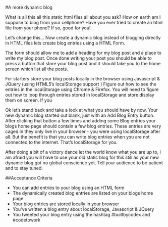 #A more dynamic blog

What is all this all this static html files all about you ask? How on earth am I suppose to blog from your cellphone? Have you ever tried to create an html file from your phone? If so, good for you!

Let’s change this… Now create a dynamic blog instead of blogging directly in HTML files lets create blog entries using a HTML Form. 

The form should allow me to add a heading for my blog post and a place to write my blog post. Once done writing your post you should be able to press a button that store your blog post and it should take you to the home screen which list all the posts.

For starters store your blog posts locally in the browser using Javascript & JQuery (using HTML5’s localStorage support ) Figure out how to see the entries in the localStorage using Chrome & Firefox. You will need to figure out how to loop through entries stored in localStorage and store display them on screen. If you

Ok let’s stand back and take a look at what you should have by now. Your new dynamic blog started out blank,  just with an Add Blog Entry button. After clicking that button a few times and adding some Blog entries your blogs home page should contain a few blog entries. These entries are very caged in they only live in your browser - you were using localStorage after all. But the benefit is that you can write blog entries when you are not connected to the internet. That’s localStorage for you.

After doing a bit of a victory dance let the world know what you are up to, I am afraid you will have to use your old static blog for this still as your new dynamic blog got no global conscience yet. Tell your audience to be patient and to stay tuned.

##Acceptance Criteria
   * You can add entries to your blog using an HTML form
   * The dynamically created blog entries are listed on your blogs home page
   * Your blog entries are stored locally in your browser
   * You've written a blog entry about localStorage, Javascript & JQuery
   * You tweeted your blog entry using the hashtag #builtbycodex and #codetowork
